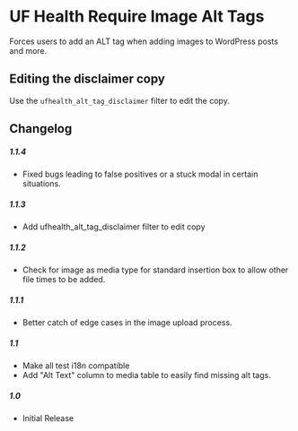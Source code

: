 UF Health Require Image Alt Tags
=============

Forces users to add an ALT tag when adding images to WordPress posts and more.

## Editing the disclaimer copy

Use the `ufhealth_alt_tag_disclaimer` filter to edit the copy.

## Changelog

##### 1.1.4
* Fixed bugs leading to false positives or a stuck modal in certain situations.

##### 1.1.3
* Add ufhealth_alt_tag_disclaimer filter to edit copy

##### 1.1.2
* Check for image as media type for standard insertion box to allow other file times to be added.

##### 1.1.1
* Better catch of edge cases in the image upload process.

##### 1.1
* Make all test i18n compatible
* Add "Alt Text" column to media table to easily find missing alt tags.

##### 1.0
* Initial Release
